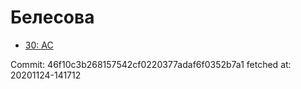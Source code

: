 # Белесова
- [30: AC](30.md)

Commit: 46f10c3b268157542cf0220377adaf6f0352b7a1
 fetched at: 20201124-141712
